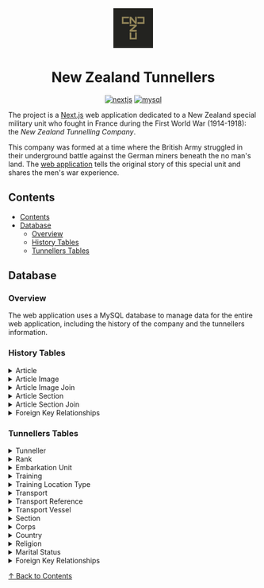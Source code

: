 <div align="center">
    <img width="80" height="80" src="./public/apple-touch-icon-114x114.png"/>
</div>
<h1 align="center">
    New Zealand Tunnellers
</h1>
<p align="center">
    <a href="https://github.com/vercel/next.js">
        <img src="https://img.shields.io/badge/Next-black?style=for-the-badge&logo=next.js&logoColor=white" alt="nextjs"></a>
    <a href="https://www.mysql.com/">
        <img src="https://img.shields.io/badge/mysql-4479A1.svg?style=for-the-badge&logo=mysql&logoColor=white" alt="mysql"></a>
</p>

The project is a [Next.js](https://github.com/vercel/next.js) web application dedicated to a New Zealand special military unit who fought in France during the First World War (1914-1918): the _New Zealand Tunnelling Company_.

This company was formed at a time where the British Army struggled in their underground battle against the German miners beneath the no man's land. The [web application](https://www.nztunnellers.com) tells the original story of this special unit and shares the men's war experience.

## Contents

- [Contents](#contents)
- [Database](#database)
  - [Overview](#overview)
  - [History Tables](#history-tables)
  - [Tunnellers Tables](#tunnellers-tables)

## Database

### Overview

The web application uses a MySQL database to manage data for the entire web application, including the history of the company and the tunnellers information.

### History Tables

<details>
    <summary>Article</summary>

| Column      | Type       | Key     | Default | Description                    |
| ----------- | ---------- | ------- | ------- | ------------------------------ |
| `id`        | `int`      | Primary | -       | -                              |
| `string_id` | `tinytext` | -       | -       | Title of article as kebab case |
| `title`     | `tinytext` | -       | -       | Title of article               |
| `notes`     | `longtext` | -       | -       | Footnotes                      |

</details>

<details>
    <summary>Article Image</summary>

| Column         | Type       | Key     | Default | Description                     |
| -------------- | ---------- | ------- | ------- | ------------------------------- |
| `id`           | `int`      | Primary | -       | -                               |
| `file`         | `tinytext` | -       | -       | Name of the file with extension |
| `title`        | `text`     | -       | `NULL`  | Title of the image              |
| `photographer` | `text`     | -       | `NULL`  | Photographer name               |
| `reference`    | `text`     | -       | `NULL`  | Source of the image             |
| `alt`          | `text`     | -       | `NULL`  | Alternative text for a11y       |

</details>

<details>
    <summary>Article Image Join</summary>

| Column       | Type       | Key     | Default | Description                    |
| ------------ | ---------- | ------- | ------- | ------------------------------ |
| `id`         | `int`      | Primary | -       | -                              |
| `article_id` | `tinytext` | -       | -       | Title of article as kebab case |
| `image_id`   | `int`      | -       | -       | Image id                       |

</details>

<details>
    <summary>Article Section</summary>

| Column  | Type       | Key     | Default | Description          |
| ------- | ---------- | ------- | ------- | -------------------- |
| `id`    | `int`      | Primary | -       | -                    |
| `title` | `tinytext` | -       | -       | Title of the section |
| `text`  | `text`     | -       | -       | -                    |

</details>

<details>
    <summary>Article Section Join</summary>

| Column       | Type       | Key     | Default | Description                    |
| ------------ | ---------- | ------- | ------- | ------------------------------ |
| `id`         | `int`      | Primary | -       | -                              |
| `article_id` | `tinytext` | -       | -       | Title of article as kebab case |
| `section_id` | `int`      | -       | -       | Section id                     |

</details>

<details>
    <summary>Foreign Key Relationships</summary>

| Table           | Column      | Table                | Column       |
| --------------- | ----------- | -------------------- | ------------ |
| article         | `string_id` | article_image_join   | `article_id` |
| article_image   | `id`        | article_image_join   | `image_id`   |
| article         | `string_id` | article_section_join | `article_id` |
| article_section | `id`        | article_section_join | `section_id` |

</details>

### Tunnellers Tables

<details>
    <summary>Tunneller</summary>

| Column                 | Type        | Key     | Default | Description                        |
| ---------------------- | ----------- | ------- | ------- | ---------------------------------- |
| `id`                   | `mediumint` | Primary | -       | -                                  |
| `surname`              | `varchar`   | -       | -       | -                                  |
| `forename`             | `varchar`   | -       | -       | -                                  |
| `aka`                  | `varchar`   | -       | `NULL`  | Different name given at enlistment |
| `rank_fk`              | `int`       | Foreign | -       | Rank at enlistment                 |
| `serial`               | `varchar`   | -       | -       | Serial number                      |
| `embarkation_unit_fk`  | `int`       | Foreign | -       | Main Body or Reinforcements        |
| `section_fk`           | `int`       | Foreign | `NULL`  | Sections in the Main Body          |
| `attached_corps_fk`    | `int`       | Foreign | `NULL`  | Attached personnel                 |
| `birth_date`           | `date`      | -       | `NULL`  | -                                  |
| `birth_country_fk`     | `tinyint`   | Foreign | `NULL`  | -                                  |
| `mother_name`          | `varchar`   | -       | `NULL`  | -                                  |
| `mother_origin_fk`     | `int`       | Foreign | `NULL`  | -                                  |
| `father_name`          | `varchar`   | -       | `NULL`  | -                                  |
| `father_origin_fk`     | `int`       | Foreign | `NULL`  | -                                  |
| `nz_resident_in_month` | `int`       | -       | `NULL`  | Resident in month at enlistment    |
| `religion_fk`          | `int`       | -       | `NULL`  | -                                  |
| `marital_status_fk`    | `int`       | -       | `NULL`  | -                                  |

</details>

<details>
    <summary>Rank</summary>

| Column    | Type      | Key     | Default | Description     |
| --------- | --------- | ------- | ------- | --------------- |
| `rank_id` | `tinyint` | Primary | -       | -               |
| `rank_en` | `varchar` | -       | -       | Rank in English |
| `rank_fr` | `varchar` | -       | -       | Rank in French  |

</details>

<details>
    <summary>Embarkation Unit</summary>

| Column                | Type      | Key     | Default | Description                 |
| --------------------- | --------- | ------- | ------- | --------------------------- |
| `embarkation_unit_id` | `tinyint` | Primary | -       | -                           |
| `embarkation_unit_en` | `varchar` | -       | -       | Embarkation unit in English |
| `embarkation_unit_fr` | `varchar` | -       | -       | Embarkation unit in French  |
| `training_fk`         | `tinyint` | Foreign | -       | Training information        |
| `transport_uk_fk`     | `tinyint` | Foreign | -       | Transport to UK information |

</details>

<details>
    <summary>Training</summary>

| Column                   | Type      | Key     | Default | Description                   |
| ------------------------ | --------- | ------- | ------- | ----------------------------- |
| `training_id`            | `tinyint` | Primary | -       | -                             |
| `training_start`         | `date`    | -       | -       | -                             |
| `training_location`      | `enum`    | -       | -       | where the training took place |
| `training_location_type` | `tinyint` | Foreing | -       | -                             |

</details>

<details>
    <summary>Training Location Type</summary>

| Column                      | Type      | Key     | Default | Description              |
| --------------------------- | --------- | ------- | ------- | ------------------------ |
| `training_location_type_id` | `tinyint` | Primary | -       | -                        |
| `training_location_type_en` | `varchar` | -       | -       | Location type in English |
| `training_location_type_fr` | `varchar` | -       | -       | Location type in French  |

</details>

<details>
    <summary>Transport</summary>

| Column                  | Type       | Key     | Default | Description         |
| ----------------------- | ---------- | ------- | ------- | ------------------- |
| `transport_id`          | `int`      | Primary | -       | -                   |
| `transport_ref_fk`      | `varchar`  | Foreign | -       | Transport reference |
| `transport_vessel_fk`   | `varchar`  | Foreign | -       | Vessel name         |
| `transport_start`       | `date`     | -       | -       | -                   |
| `transport_end`         | `date`     | -       | -       | -                   |
| `transport_origin`      | `tinytext` | -       | -       | -                   |
| `transport_destination` | `tinytext` | -       | -       | -                   |

</details>

<details>
    <summary>Transport Reference</summary>

| Column               | Type       | Key     | Default | Description |
| -------------------- | ---------- | ------- | ------- | ----------- |
| `transport_ref_id`   | `tinyint`  | Primary | -       | -           |
| `transport_ref_name` | `tinytest` | -       | -       | -           |

</details>

<details>
    <summary>Transport Vessel</summary>

| Column                  | Type       | Key     | Default | Description |
| ----------------------- | ---------- | ------- | ------- | ----------- |
| `transport_vessel_id`   | `tinyint`  | Primary | -       | -           |
| `transport_vessel_name` | `tinytest` | -       | -       | -           |

</details>

<details>
    <summary>Section</summary>

| Column       | Type      | Key     | Default | Description        |
| ------------ | --------- | ------- | ------- | ------------------ |
| `section_id` | `tinyint` | Primary | -       | -                  |
| `section_en` | `varchar` | -       | -       | Section in English |
| `section_fr` | `varchar` | -       | -       | Section in French  |

</details>

<details>
    <summary>Corps</summary>

| Column     | Type      | Key     | Default | Description      |
| ---------- | --------- | ------- | ------- | ---------------- |
| `corps_id` | `tinyint` | Primary | -       | -                |
| `corps_en` | `varchar` | -       | -       | Corps in English |
| `corps_fr` | `varchar` | -       | -       | Corps in French  |

</details>

<details>
    <summary>Country</summary>

| Column       | Type      | Key     | Default | Description        |
| ------------ | --------- | ------- | ------- | ------------------ |
| `country_id` | `tinyint` | Primary | -       | -                  |
| `country_en` | `varchar` | -       | -       | Country in English |
| `country_fr` | `varchar` | -       | -       | Country in French  |

</details>

<details>
    <summary>Religion</summary>

| Column        | Type      | Key     | Default | Description         |
| ------------- | --------- | ------- | ------- | ------------------- |
| `religion_id` | `tinyint` | Primary | -       | -                   |
| `religion_en` | `varchar` | -       | -       | Religion in English |
| `religion_fr` | `varchar` | -       | -       | Religion in French  |

</details>

<details>
    <summary>Marital Status</summary>

| Column              | Type      | Key     | Default | Description               |
| ------------------- | --------- | ------- | ------- | ------------------------- |
| `marital_status_id` | `tinyint` | Primary | -       | -                         |
| `marital_status_en` | `varchar` | -       | -       | Marital status in English |
| `marital_status_fr` | `varchar` | -       | -       | Marital status in French  |

</details>

<details>
    <summary>Foreign Key Relationships</summary>

| Table            | Column                   | Table                  | Column                      |
| ---------------- | ------------------------ | ---------------------- | --------------------------- |
| tunneller        | `rank_fk`                | rank                   | `rank_id`                   |
| tunneller        | `embarkation_unit_fk`    | embarkation_unit       | `embarkation_unit_id`       |
| embarkation_unit | `training_fk`            | training               | `training_id`               |
| training         | `training_location_type` | training_location_type | `training_location_type_id` |
| embarkation_unit | `transport_uk_fk`        | transport              | `transport_id`              |
| transport        | `transport_ref_fk`       | transport_reference    | `transport_ref_id`          |
| transport        | `transport_vessel_fk`    | transport_vessel       | `transport_vessel_id`       |
| tunneller        | `section_fk`             | section                | `section_id`                |
| tunneller        | `attached_corps_fk`      | corps                  | `corps_id`                  |
| tunneller        | `birth_country_fk`       | country                | `country_id`                |
| tunneller        | `mother_origin_fk`       | country                | `country_id`                |
| tunneller        | `father_origin_fk`       | country                | `country_id`                |
| tunneller        | `religion_fk`            | religion               | `religion_id`               |
| tunneller        | `marital_status_fk`      | marital_status         | `marital_status_id`         |

</details>

[↑ Back to Contents](#contents)
